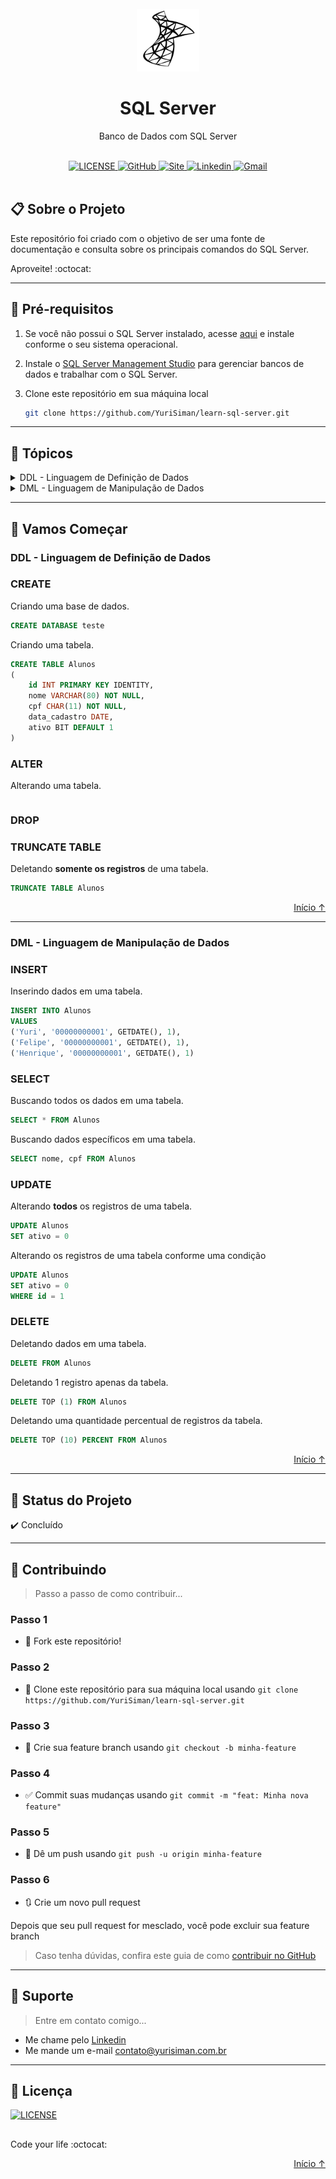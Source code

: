 <div id="top"></div>

<br/>
<div align="center">
    <img src="./readme-img/microsoftsqlserver-plain.svg" alt="Logo" width="100" height="100" />
    <h1 align="center">SQL Server</h1>
    <p align="center">Banco de Dados com SQL Server</p>
</div>

<br/>

<div align="center">
    <a href="https://github.com/YuriSiman/learn-sql-server/blob/master/LICENSE" target="_blank">
      <img alt="LICENSE" src="https://img.shields.io/badge/license-mit-%23A6CE39?style=for-the-badge&logo=github" />
    </a>
    <a href="https://github.com/YuriSiman" target="_blank">
      <img alt="GitHub" src="https://img.shields.io/badge/github-perfil-%237159c1?style=for-the-badge&logo=github" />
    </a>
    <a href="https://yurisiman.com.br" target="_blank">
      <img alt="Site" src="https://img.shields.io/badge/site-yurisiman-E0A80D?style=for-the-badge&logo=Purism" />
    </a>
    <a href="https://www.linkedin.com/in/yurisiman/" target="_blank">
      <img alt="Linkedin" src="https://img.shields.io/badge/linkedin-social-0A66C2?style=for-the-badge&logo=LinkedIn" />
    </a>
    <a href="mailto:contato@yurisiman.com.br" target="_blank">
      <img alt="Gmail" src="https://img.shields.io/badge/email-contato-EA4335?style=for-the-badge&logo=Gmail" />
    </a>
</div>

<br/>

## :clipboard: Sobre o Projeto

Este repositório foi criado com o objetivo de ser uma fonte de documentação e consulta sobre os principais comandos do SQL Server.

Aproveite! :octocat:

---

## :pencil: Pré-requisitos

1. Se você não possui o SQL Server instalado, acesse [aqui](https://www.microsoft.com/en-us/sql-server/sql-server-downloads) e instale conforme o seu sistema operacional.
2. Instale o [SQL Server Management Studio](https://docs.microsoft.com/en-us/sql/ssms/download-sql-server-management-studio-ssms?view=sql-server-ver15) para gerenciar bancos de dados e trabalhar com o SQL Server.
3. Clone este repositório em sua máquina local

   ```sh
   git clone https://github.com/YuriSiman/learn-sql-server.git
   ```

---

## :dart: Tópicos

<details>
  <summary>DDL - Linguagem de Definição de Dados</summary>
  <ul>
    <li><a href="#create">CREATE</a></li>
    <li><a href="#alter">ALTER</a></li>
    <li><a href="#drop">DROP</a></li>
    <li><a href="#truncate-table">TRUNCATE TABLE</a></li>
  </ul>
</details>
<details>
  <summary>DML - Linguagem de Manipulação de Dados</summary>
  <ul>
    <li><a href="#insert">INSERT</a></li>
    <li><a href="#select">SELECT</a></li>
    <li><a href="#update">UPDATE</a></li>
    <li><a href="#delete">DELETE</a></li>
  </ul>
</details>

---

## :rocket: Vamos Começar

### DDL - Linguagem de Definição de Dados

<div id="create"></div>

### CREATE

Criando uma base de dados.

```sql
CREATE DATABASE teste
```

Criando uma tabela.

```sql
CREATE TABLE Alunos
(
	id INT PRIMARY KEY IDENTITY,
	nome VARCHAR(80) NOT NULL,
	cpf CHAR(11) NOT NULL,
	data_cadastro DATE,
	ativo BIT DEFAULT 1
)
```

<div id="alter"></div>

### ALTER

Alterando uma tabela.

```sql

```

<div id="drop"></div>

### DROP



<div id="truncate-table"></div>

### TRUNCATE TABLE

Deletando **somente os registros** de uma tabela.

```sql
TRUNCATE TABLE Alunos
```

<p align="right"><a href="#top">Início ↑</a></p>

---

### DML - Linguagem de Manipulação de Dados

<div id="insert"></div>

### INSERT

Inserindo dados em uma tabela.

```sql
INSERT INTO Alunos
VALUES
('Yuri', '00000000001', GETDATE(), 1),
('Felipe', '00000000001', GETDATE(), 1),
('Henrique', '00000000001', GETDATE(), 1)
```

<div id="select"></div>

### SELECT

Buscando todos os dados em uma tabela.

```sql
SELECT * FROM Alunos
```

Buscando dados específicos em uma tabela.

```sql
SELECT nome, cpf FROM Alunos
```

<div id="update"></div>

### UPDATE

Alterando **todos** os registros de uma tabela.

```sql
UPDATE Alunos
SET ativo = 0
```

Alterando os registros de uma tabela conforme uma condição

```sql
UPDATE Alunos
SET ativo = 0
WHERE id = 1
```

<div id="delete"></div>

### DELETE

Deletando dados em uma tabela.

```sql
DELETE FROM Alunos
```

Deletando 1 registro apenas da tabela.

```sql
DELETE TOP (1) FROM Alunos
```

Deletando uma quantidade percentual de registros da tabela.

```sql
DELETE TOP (10) PERCENT FROM Alunos
```

<p align="right"><a href="#top">Início ↑</a></p>

---

## :vertical_traffic_light: Status do Projeto

:heavy_check_mark: Concluído

---

## :thinking: Contribuindo

> Passo a passo de como contribuir...

### Passo 1

* :fork_and_knife: Fork este repositório!

### Passo 2

* :dancers: Clone este repositório para sua máquina local usando `git clone https://github.com/YuriSiman/learn-sql-server.git`

### Passo 3

* :trident: Crie sua feature branch usando `git checkout -b minha-feature`

### Passo 4

* :white_check_mark: Commit suas mudanças usando `git commit -m "feat: Minha nova feature"`

### Passo 5

* :pushpin: Dê um push usando `git push -u origin minha-feature`

### Passo 6

* :arrows_clockwise: Crie um novo pull request

Depois que seu pull request for mesclado, você pode excluir sua feature branch  

> Caso tenha dúvidas, confira este guia de como [contribuir no GitHub](https://github.com/firstcontributions/first-contributions)  

---

## :speech_balloon: Suporte

> Entre em contato comigo...  

* Me chame pelo [Linkedin](https://www.linkedin.com/in/yurisiman/)  
* Me mande um e-mail [contato@yurisiman.com.br](mailto:contato@yurisiman.com.br)  

---

## :pencil: Licença

<a href="https://github.com/YuriSiman/learn-sql-server/blob/master/LICENSE" target="_blank">
  <img alt="LICENSE" src="https://img.shields.io/badge/license-mit-%23A6CE39?style=for-the-badge&logo=github" />
</a>

##

Code your life :octocat:

<p align="right"><a href="#top">Início ↑</a></p>
